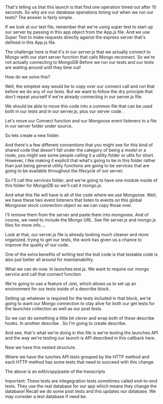 That's telling us that this launch is that find one operation timed out after 10 seconds. So why are our database operations timing out when we run our tests? The answer is fairly simple.

If we look at our test file, remember that we're using super test to start up our server by passing in this app object from the App.js file. And we use Super Test to make requests directly against the express server that's defined in this App.js file.

The challenge here is that it's in our server.js that we actually connect to Mongo with our start server function that calls Mongo reconnect. So we're not actually connecting to MongoDB Before we run our tests and our tests are waiting around until they time out!

How do we solve this?

Well, the simplest way would be to copy over our connect call and run that before we do any of our
tests. But we want to follow the dry principle that don't repeat yourself if we're already connecting in our
server.js file.

We should be able to move this code into a common file that can be used both in our tests and in our
server.js, plus our server code.
.

Let's move our Connect function and our Mongoose event listeners to a file in our server folder under source.

So lets create a new folder.

And there's a few different conventions that you might see for this kind of shared code that doesn't fall under the category of being a model or a route, you might see some people calling it a utility folder or utils for short.
However, I like making it explicit that what's going to be in this folder rather than just being general utility functions are going to be services that are going to be available throughout the lifecycle of our server.

So I'll call this services folder, and we're going to have one module inside of this folder for MongoDB so we'll call it mongo.js.

And what this file will have is all of the code where we use Mongoose.  Well, we have these two event listeners that listen to events on this global Mongoose stock connection object so we can copy those over.

I'll remove them from the server and paste them into mongoose. And of course, we need to include the Mongo URL.
See file server.js and mongo.js files for more info....



Look at that, our server.js file is already looking much cleaner and more organized, trying to get
our tests, the work has given us a chance to improve the quality of our code.

One of the extra benefits of writing test the bull code is that testable code is also just better all
around for maintainability.

What we can do now. In launches.test.js. We want to require our mongo  service and call that connect function

We're going to use a feature of Jest, which allows us to set up an environment for our tests inside
of a describe block.

Setting up whatever is required for the tests included in that block, we're going to want our Mongo
connection to stay alive for both our get tests for the launches collection as well as our post tests.

So we can do something a little bit clever and wrap both of these describe hooks. In another describe .
So I'm going to create describe.

And see, that's what we're doing in this file is we're testing the launches API and the way we're testing
our launch is API described in this callback here.

Now we have this nested structure.

Where we have the lunches API tests grouped by the HTTP method and each HTTP method has some tests that
need to succeed with this change.

The above is an edit/copy/paste of the transcripts

Important: These tests are integegration tests sometimes called end-to-end tests. They use the real database for our app which means they change the database!  Recall we do some post tests and this updates our database. We may consider a test database if need be.


